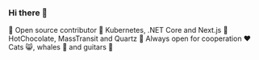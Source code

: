### Hi there 👋
👀 Open source contributor
👾 Kubernetes, .NET Core and Next.js
👑 HotChocolate, MassTransit and Quartz
🤝 Always open for cooperation
❤️ Cats 😸, whales 🐳 and guitars 🎸

<!--
**Faisal282/Faisal282** is a ✨ _special_ ✨ repository because its `README.md` (this file) appears on your GitHub profile.

Here are some ideas to get you started:

- 🔭 I’m currently working on ...
- 🌱 I’m currently learning ...
- 👯 I’m looking to collaborate on ...
- 🤔 I’m looking for help with ...
- 💬 Ask me about ...
- 📫 How to reach me: ...
- 😄 Pronouns: ...
- ⚡ Fun fact: ...
-->
